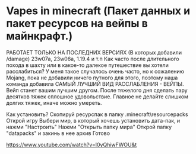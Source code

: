 # Vapes in minecraft (Пакет данных и пакет ресурсов на вейпы в майнкрафт.)
РАБОТАЕТ ТОЛЬКО НА ПОСЛЕДНИХ ВЕРСИЯХ (В которых добавили /damage) 23w07a, 23w06a, 1.19.4 и т.п
Как часто после длительного похода в шахту или в какое-то далекое путешествие вы хотели расслабиться? У меня такое случалось очень часто, но к сожалению Mojang, пока не добавили ничего путного для этого, поэтому наша команда добавила САМЫЙ ЛУЧШИЙ ВИД РАССЛАБЛЕНИЯ - ВЕЙПЫ. Вейп станет вашим лучшим другом. После тяжелого дня сделать пару десятков тяжек сплошное удовольствие. Главное не делайте слишком долгих тяжек, иначе можно умереть.

Как установить?
Скопируй ресурспак в папку .minecraft\resourcepacks
Открой игру
Выбери мир, в который хочешь установить дата-пак, и нажми "Настроить"
Нажми "Открыть папку мира"
Открой папку "datapacks" и закинь в нее архив
Готово

https://www.youtube.com/watch?v=I0yQhiwFWOU&t
